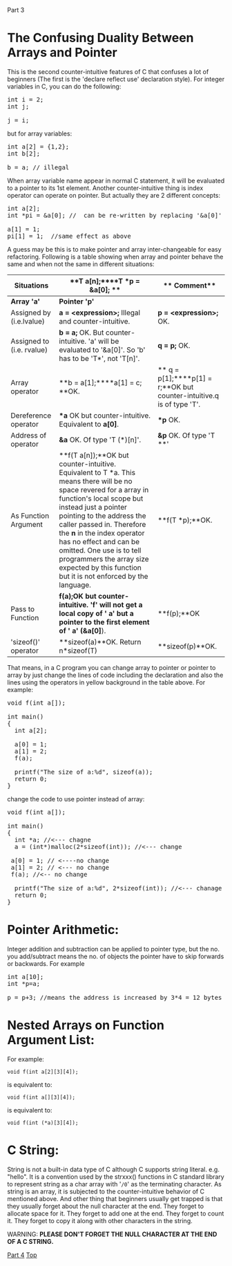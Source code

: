 
Part 3

# **The Confusing Duality Between Arrays and Pointer**

This is the second counter-intuitive features of C that confuses a lot of beginners (The first is the &#39;declare reflect use&#39; declaration style). For integer variables in C, you can do the following:
<pre>
int i = 2;
int j;

j = i;
</pre>
but for array variables:
<pre>
int a[2] = {1,2};
int b[2];

b = a; // illegal
</pre>
When array variable name appear in normal C statement, it will be evaluated to a pointer to its 1st element. Another counter-intuitive thing is index operator can operate on pointer. But actually they are 2 different concepts:
<pre>
int a[2];
int *pi = &amp;a[0]; //  can be re-written by replacing &#39;&amp;a[0]&#39; with just &#39;a&#39; , utilizing a just mentioned counter-intuitive feature of C

a[1] = 1;
pi[1] = 1;  //same effect as above
</pre>
A guess may be this is to make pointer and array inter-changeable for easy refactoring. Following is a table showing when array and pointer behave the same and when not the same in different situations:

| **Situations** | **T a[n];****T \*p = &amp;a[0]; **|** Comment** |
| --- | --- | --- |
| **Array &#39;a&#39;** | **Pointer &#39;p&#39;** |
| Assigned by (i.e.lvalue) | **a = &lt;expression&gt;;** Illegal and counter-intuitive. | **p = &lt;expression&gt;;** OK. | Because &#39; **a**&#39; is evaluated as &#39;**&amp;a[0]**&#39;, a constant pointer value. |
| Assigned to (i.e. rvalue) | **b = a;** OK. But counter-intuitive. &#39;a&#39; will be evaluated to &#39;&amp;a[0]&#39;. So &#39;b&#39; has to be &#39;T\*&#39;, not &#39;T[n]&#39;. | **q = p;** OK. | Array behaves like Pointer. |
| Array operator | **b = a[1];****a[1] = c; **OK. |** q = p[1];****p[1] = r;**OK but counter-intuitive.q is of type &#39;T&#39;. | Pointer behaves like Array. |
| Dereference operator | **\*a** OK but counter-intuitive. Equivalent to **a[0]**. | **\*p** OK. | Array behaves like Pointer. |
| Address of operator | **&amp;a** OK. Of type &#39;T (\*)[n]&#39;. | **&amp;p** OK. Of type &#39;T \*\*&#39; | Behave differently. It is intuitive. |
| As Function Argument | **f(T a[n]);**OK but counter-intuitive. Equivalent to T \*a. This means there will be no space revered for a array in function&#39;s local scope but instead just a pointer pointing to the address the caller passed in. Therefore the **n** in the index operator has no effect and can be omitted. One use is to  tell programmers the array size expected by this function but it is not enforced by the language. | **f(T \*p);**OK. | Array behaves like pointer. |
| Pass to Function | **f(a);**OK but counter-intuitive. &#39;f&#39; will not get a local copy of &#39; **a**&#39; but a pointer to the first element of &#39; **a**&#39; (**&amp;a[0]**). | **f(p);**OK | Array behaves like pointer. |
| &#39;sizeof()&#39; operator | **sizeof(a)**OK. Return n\*sizeof(T) | **sizeof(p)**OK. | Behave differently. It is intuitive. |

That means, in a C program you can change array to pointer or pointer to array by just change the lines of code including the declaration and also the lines using the operators in yellow background in the table above. For example:
<pre>
void f(int a[]);

int main()
{
  int a[2];

  a[0] = 1;
  a[1] = 2;
  f(a);

  printf(&quot;The size of a:%d&quot;, sizeof(a));
  return 0;
}
</pre>
change the code to use pointer instead of array:
<pre>
void f(int a[]);

int main()
{
  int *a; //&lt;--- chagne
  a = (int*)malloc(2*sizeof(int)); //&lt;--- change

 a[0] = 1; // &lt;----no change
 a[1] = 2; // &lt;--- no change
 f(a); //&lt;-- no change

  printf(&quot;The size of a:%d&quot;, 2*sizeof(int)); //&lt;--- chanage
  return 0;
}
</pre>
# **Pointer Arithmetic:**

Integer addition and subtraction can be applied to pointer type, but the no. you add/subtract means the no. of objects the pointer have to skip forwards or backwards. For example
<pre>
int a[10];
int *p=a;

p = p+3; //means the address is increased by 3*4 = 12 bytes because integer is 4-byte long.
</pre>
# **Nested Arrays on Function Argument List:**

For example:

<code>void f(int a[2][3][4]);</code>

is equivalent to:

<code>void f(int a[][3][4]);</code>

is equivalent to:

<code>void f(int (\*a)[3][4]);</code>

# **C String:**

String is not a built-in data type of C although C supports string literal. e.g. &quot;hello&quot;. It is a convention used by the strxxx() functions in C standard library to represent string as a char array with &#39;<code>/0</code>&#39; as the terminating character. As string is an array, it is subjected to the counter-intuitive behavior of C mentioned above. And other thing that beginners usually get trapped is that they usually forget about the null character  at the end. They forget to allocate space for it. They forget to add one at the end. They forget to count it. They forget to copy it along with other characters in the string.

WARNING:
**PLEASE DON&#39;T FORGET THE NULL CHARACTER AT THE END OF A C STRING.**

[Part 4](https://github.com/winkeung/C-Concepts/blob/master/C_Concepts_Part4.md)
[Top](https://github.com/winkeung/C-Concepts/blob/master/README.md)


